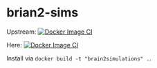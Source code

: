 
# brian2-sims
Upstream: 
[![Docker Image CI](https://github.com/pabloabur/brian2-sims/actions/workflows/docker-image.yml/badge.svg)](https://github.com/pabloabur/brian2-sims/actions/workflows/docker-image.yml)

Here:
[![Docker Image CI](https://github.com/fun-zoological-computing/brian2-sims/actions/workflows/docker-image.yml/badge.svg)](https://github.com/fun-zoological-computing/brian2-sims/actions/workflows/docker-image.yml)

Install via `docker build -t "brain2simulations" .`. 
